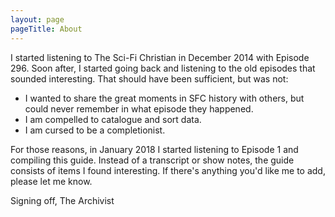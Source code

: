 ```yaml
---
layout: page
pageTitle: About
---
```

I started listening to The Sci-Fi Christian in December 2014 with Episode 296. Soon after, I started going back and listening to the old episodes that sounded interesting. That should have been sufficient, but was not:

- I wanted to share the great moments in SFC history with others, but could never remember in what episode they happened.
- I am compelled to catalogue and sort data.
- I am cursed to be a completionist.

For those reasons, in January 2018 I started listening to Episode 1 and compiling this guide. Instead of a transcript or show notes, the guide consists of items I found interesting. If there's anything you'd like me to add, please let me know.

Signing off,
The Archivist